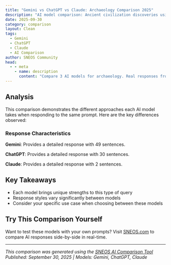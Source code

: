 ```yaml
---
title: "Gemini vs ChatGPT vs Claude: Archaeology Comparison 2025"
description: "AI model comparison: Ancient civilization discoveries using AI and satellite imagery..."
date: 2025-09-30
category: comparison
layout: Clean
tags:
  - Gemini
  - ChatGPT
  - Claude
  - AI Comparison
author: SNEOS Community
head:
  - - meta
    - name: description
      content: "Compare 3 AI models for archaeology. Real responses from Gemini, ChatGPT, Claude with detailed analysis."
---
```


<ChatComparison
  title="Gemini vs ChatGPT vs Claude: Archaeology Comparison 2025"
  prompt="Ancient civilization discoveries using AI and satellite imagery"
  :responses='{
    "Gemini": "The combination of AI and satellite imagery is revolutionizing archaeology and the discovery of ancient civilizations, offering unprecedented capabilities to identify, analyze, and understand past societies. Here\u0027s a breakdown of the exciting discoveries and applications:\n\n**How AI and Satellite Imagery Work Together:**\n\n*   **Satellite Imagery:**  Provides broad-scale views of the Earth\u0027s surface.  Different types of satellite data (optical, radar, multispectral) can reveal subtle variations in vegetation, soil moisture, and surface features invisible to the naked eye.  Declassified spy satellite imagery from the Cold War era is proving particularly valuable.\n*   **AI Algorithms:**\n    *   **Machine Learning (ML):**  Trained on known archaeological sites and features to recognize similar patterns in satellite imagery. This allows for automated detection of potential sites over vast areas, a task impossible for humans alone.\n    *   **Deep Learning:**  A more advanced form of ML, deep learning algorithms can identify even more complex and subtle patterns, distinguishing between natural features and human-made structures.\n    *   **Object Detection:** AI can be trained to identify specific objects or features of archaeological interest, such as mounds, walls, roads, or ancient agricultural fields.\n    *   **Change Detection:**  AI can compare satellite images taken over time to identify changes in the landscape that might indicate looting, erosion, or the growth of modern settlements that could threaten archaeological sites.\n\n**Key Discoveries and Applications:**\n\n1.  **Identification of New Archaeological Sites:**\n\n    *   **Mesopotamia (Iraq \u0026 Syria):** AI has been used to identify thousands of previously unknown archaeological sites in the Fertile Crescent, particularly in areas inaccessible due to conflict or remoteness. These include tells (artificial mounds formed by successive layers of settlement), ancient roads, and irrigation systems.\n    *   **The Americas:**\n        *   **Ancient Maya Sites:** LiDAR (Light Detection and Ranging) data, often acquired by aircraft but increasingly from satellites, combined with AI, has revealed hidden Maya cities, agricultural terraces, and road networks in the dense rainforests of Central America.\n        *   **Geoglyphs (Nazca Lines, Peru):**  AI can assist in identifying and mapping these large-scale earthworks, some of which are extremely faint and difficult to discern from the ground.\n        *   **Amazon Basin:** Discovering pre-Columbian Earthworks (roads, canals, etc.) in the Amazon, challenging the previous belief of a \u0022pristine wilderness.\u0022\n    *   **Europe:**  AI is being used to analyze aerial and satellite imagery of Roman and other ancient settlements, identifying buried structures and features.\n    *   **Ancient Egypt:** Identifying buried pyramids and other structures.\n\n2.  **Mapping and Analyzing Existing Sites:**\n\n    *   **Detailed Site Mapping:**  Satellite imagery and AI can create detailed maps of archaeological sites, showing the layout of buildings, streets, and other features.\n    *   **Understanding Settlement Patterns:** Analyzing the distribution of sites and their relationship to the landscape can provide insights into ancient settlement patterns, trade routes, and agricultural practices.\n    *   **Reconstructing Past Landscapes:**  AI can help to reconstruct ancient landscapes, showing how they looked before being altered by human activity or natural processes.\n\n3.  **Monitoring and Protecting Archaeological Sites:**\n\n    *   **Detecting Looting:**  Satellite imagery and AI can be used to monitor archaeological sites for evidence of looting and illegal excavation.\n    *   **Assessing Damage from Development:**  AI can help to assess the impact of modern development on archaeological sites and to inform preservation efforts.\n    *   **Monitoring Environmental Threats:**  AI can track the effects of erosion, climate change, and other environmental factors on archaeological sites.\n\n4.  **Predictive Modeling:**\n\n    *   **Identifying High-Potential Areas:** By analyzing environmental data, archaeological data, and other factors, AI can create predictive models that identify areas with a high probability of containing undiscovered archaeological sites.\n    *   **Understanding Site Formation Processes:**  AI can help to model the processes that led to the formation of archaeological sites, providing insights into how they were used and how they have changed over time.\n\n**Examples of Specific Projects and Research:**\n\n*   **GlobalXplorer:** A platform that allowed citizen scientists to analyze satellite imagery to identify potential archaeological sites.  (Now inactive, but a proof of concept)\n*   **Endangered Archaeology in the Middle East and North Africa (EAMENA) Project:**  Uses satellite imagery to monitor archaeological sites threatened by conflict and development in the region.\n*   **University of South Florida\u0027s Mapping Ancient America Project (MAAP):**  Uses LiDAR and satellite imagery to map ancient Maya sites.\n*   **Penn Museum\u0027s CAARI project in Cyprus:** Uses AI and Satellite data to discover unknown archaeological sites.\n\n**Challenges and Limitations:**\n\n*   **Data Quality and Resolution:** The quality and resolution of satellite imagery can vary, affecting the accuracy of AI-based analyses. Cloud cover can be a major obstacle.\n*   **Ground Truthing:**  AI-based analyses need to be validated by on-the-ground archaeological surveys and excavations to confirm the presence and nature of the identified sites.\n*   **Algorithm Bias:**  AI algorithms can be biased by the data they are trained on, leading to inaccurate or misleading results.\n*   **Access to Data:**  Access to high-resolution satellite imagery and powerful computing resources can be a barrier for some researchers.\n*   **Ethical Considerations:** The use of AI in archaeology raises ethical questions about data privacy, ownership, and the potential for misuse of the technology (e.g., by looters).\n\n**Future Directions:**\n\n*   **Increased Automation:**  AI will become even more automated, allowing for faster and more efficient analysis of satellite imagery.\n*   **Integration of Multiple Data Sources:**  AI will be used to integrate data from multiple sources, including satellite imagery, LiDAR, aerial photography, and ground-based surveys.\n*   **Improved Visualization:**  AI will be used to create more realistic and interactive visualizations of ancient landscapes and archaeological sites.\n*   **Citizen Science Initiatives:**  AI-powered platforms will enable citizen scientists to contribute to archaeological research by analyzing satellite imagery and other data.\n*   **Increased Collaboration:**  Greater collaboration between archaeologists, computer scientists, and other experts will be essential to fully realize the potential of AI in archaeology.\n\nIn conclusion, AI and satellite imagery are transforming archaeology by providing powerful new tools for discovering, mapping, analyzing, and protecting ancient civilizations. While challenges remain, the potential benefits are enormous, promising to unlock a deeper understanding of our past.  The field is rapidly evolving, and we can expect even more exciting discoveries in the years to come.\n",
    "ChatGPT": "Ancient civilizations have long fascinated researchers, and recent advances in AI (Artificial Intelligence) and satellite imagery have revolutionized how archaeologists discover and study these past societies. Here are some key ways AI and satellite imagery have contributed to discoveries related to ancient civilizations:\n\n### 1. Site Detection and Mapping\n- **Identifying Hidden Structures:** Satellite images provide a broad view of terrain, and AI algorithms can analyze these images to detect patterns, shapes, and anomalies that indicate the presence of ancient structures such as temples, roads, walls, and buildings. For example, AI can highlight subtle variations in vegetation or soil that may indicate buried ruins.\n- **Automated Site Recognition:** Traditional site discovery can be labor-intensive. AI models trained on known archaeological features can automatically scan large satellite datasets to identify potential new sites, streamlining the search process.\n\n### 2. Landscape and Environmental Reconstruction\n- AI combined with satellite data helps reconstruct ancient environments by identifying changes in water courses, deforestation patterns, and land use typical of ancient civilizations.\n- This assists researchers in understanding how civilizations adapted to their environment or why they may have declined.\n\n### 3. Case Studies and Notable Discoveries\n- **Mayan Civilization:** Using AI and satellite imagery, researchers have uncovered thousands of unknown Mayan structures beneath dense jungle canopy in Central America. Lidar (Light Detection and Ranging) combined with AI allowed archaeologists to map extensive city complexes, plazas, and roads.\n- **Egyptian Archaeology:** Satellite imagery has been employed to locate lost pyramids and settlements in the Egyptian desert. AI has helped detect patterns not easily visible to human analysts.\n- **Angkor Wat and Khmer Empire:** Satellite data analyzed with AI helped map the complex water management systems and urban sprawl of the ancient Khmer civilization.\n- **Mesopotamian Sites:** AI has been applied to satellite data to find remnants of lost Mesopotamian cities and irrigation networks submerged or buried under modern developments.\n- **Peruvian Civilization:** In the arid terrains of Peru, AI with satellite data has helped identify ancient agricultural terraces and settlement sites.\n\n### 4. Benefits of AI and Satellite Imagery in Archaeology\n- **Non-invasive exploration:** Researchers can locate and study sites without disturbing the ground.\n- **Cost-effective:** Satellite imagery covers vast areas quickly and cheaply compared to ground surveys.\n- **Preservation of sites:** Early detection helps protect sites from damage and looting.\n- **Handling Big Data:** AI handles large data volumes from satellites, extracting meaningful insights.\n\n### 5. Challenges and Considerations\n- Data resolution and availability can limit detection.\n- AI algorithms require training on high-quality labeled data.\n- Interpreting results still requires domain expertise.\n- Ethical concerns about revealing locations that may be vulnerable to looting.\n\n---\n\n### Summary\nThe fusion of AI and satellite imagery is ushering in a new age of archaeological discovery by enabling researchers to detect, map, and analyze ancient civilizations hidden beneath natural and human-made landscapes. This technology continues to uncover lost cities, settlement patterns, and ancient infrastructure, significantly advancing our understanding of human history.\n\n---\n\nIf you want, I can provide specific examples, details on AI techniques used, or recent news articles on this topic!",
    "Claude": "# AI and Satellite Imagery Revolutionizing Archaeological Discoveries\n\nThe combination of artificial intelligence and satellite technology has transformed archaeology, enabling researchers to identify ancient civilizations from space with unprecedented precision and scale.\n\n## Major Recent Discoveries\n\n### **Egypt**\n- **Lost settlements in the Nile Delta**: AI analysis of satellite data revealed dozens of previously unknown ancient Egyptian sites\n- **Hidden pyramids**: Thermal imaging satellites detected subsurface pyramid structures near Giza\n- **Ancient trade routes**: Machine learning algorithms mapped extensive networks of desert caravan paths\n\n### **Maya Civilization**\n- **Guatemala\u0027s Mirador-Calakmul complex**: LIDAR revealed a massive 650-square-mile Maya settlement\n- **Belize discoveries**: Over 60,000 previously unknown Maya structures identified through jungle canopy\n- **Elevated causeways**: Extensive road networks connecting Maya cities across difficult terrain\n\n### **Cambodia**\n- **Angkor complex expansion**: Revealed the true extent of Angkor to be much larger than previously thought\n- **Hydraulic engineering**: Discovered sophisticated water management systems spanning hundreds of square kilometers\n\n## Key Technologies\n\n### **Satellite Imaging Techniques**\n- **Multispectral imaging**: Reveals subsurface features invisible to human eye\n- **LIDAR (Light Detection and Ranging)**: Penetrates dense vegetation to map ground structures\n- **Synthetic Aperture Radar (SAR)**: Works through clouds and darkness\n- **Thermal imaging**: Detects temperature variations indicating buried structures\n\n### **AI Applications**\n- **Pattern recognition**: Identifies geometric shapes suggesting human construction\n- **Change detection**: Compares historical satellite images to spot anomalies\n- **Predictive modeling**: Suggests likely locations for undiscovered sites\n- **Automated mapping**: Processes vast datasets faster than human researchers\n\n## Notable Projects and Platforms\n\n### **GlobalXplorer**\n- Crowdsourced platform where volunteers help analyze satellite imagery\n- Led by archaeologist Sarah Parcak\n- Has identified thousands of potential archaeological sites\n\n### **Space Archaeology**\n- NASA partnerships with archaeological institutions\n- European Space Agency\u0027s cultural heritage initiatives\n- Commercial satellite companies providing high-resolution imagery\n\n## Impact on Archaeology\n\n### **Scale and Speed**\n- Can survey thousands of square kilometers in days rather than decades\n- Reduces fieldwork costs and risks in dangerous regions\n- Enables systematic rather than opportunistic discoveries\n\n### **Non-invasive Exploration**\n- Preserves sites by reducing need for exploratory excavation\n- Helps prioritize which sites warrant physical investigation\n- Documents sites before they\u0027re damaged by development or looting\n\n### **Remote and Dangerous Areas**\n- Enables exploration of conflict zones, dense jungles, and remote deserts\n- Overcomes political and logistical barriers to fieldwork\n\n## Recent Breakthrough Discoveries\n\n### **2023-2024 Highlights**\n- **Amazon rainforest**: Extensive pre-Columbian settlements in Brazil\n- **Sahara Desert**: Networks of ancient settlements and trade routes\n- **Central Asia**: Silk Road trading posts and fortified cities\n- **Pacific Islands**: Previously unknown settlement patterns\n\n## Challenges and Limitations\n\n### **Technical Challenges**\n- **Resolution limits**: Some features too small for current satellite technology\n- **Environmental interference**: Cloud cover, vegetation, and seasonal changes\n- **False positives**: Natural formations that mimic human-made structures\n\n### **Archaeological Concerns**\n- **Ground-truthing**: Satellite finds must still be verified through fieldwork\n- **Contextual information**: Lacks the detailed cultural context from traditional excavation\n- **Looting risks**: Publishing locations can attract treasure hunters\n\n## Future Developments\n\n### **Emerging Technologies**\n- **Hyperspectral imaging**: Even more detailed analysis of surface materials\n- **AI advancement**: More sophisticated pattern recognition and predictive capabilities\n- **Quantum sensors**: Could detect even subtler subsurface features\n- **Real-time monitoring**: Continuous surveillance to protect known sites\n\n### **Collaborative Approaches**\n- **Open data initiatives**: Making satellite imagery freely available to researchers\n- **Interdisciplinary teams**: Combining archaeologists, computer scientists, and remote sensing experts\n- **International cooperation**: Sharing resources and expertise across borders\n\nThis technological revolution is not just finding new sites\u2014it\u0027s fundamentally changing how we understand the scope and complexity of ancient civilizations, revealing that human societies were far more extensive and sophisticated than previously imagined."
  }'
  published-date="11:53"
/>

## Analysis

This comparison demonstrates the different approaches each AI model takes when responding to the same prompt. Here are the key differences observed:

### Response Characteristics

**Gemini**: Provides a detailed response with 49 sentences. 

**ChatGPT**: Provides a detailed response with 30 sentences. 

**Claude**: Provides a detailed response with 2 sentences. 

## Key Takeaways

- Each model brings unique strengths to this type of query
- Response styles vary significantly between models
- Consider your specific use case when choosing between these models

## Try This Comparison Yourself

Want to test these models with your own prompts? Visit [SNEOS.com](https://sneos.com) to compare AI responses side-by-side in real-time.

---

*This comparison was generated using the [SNEOS AI Comparison Tool](https://sneos.com)*
*Published: September 30, 2025 | Models: Gemini, ChatGPT, Claude*
